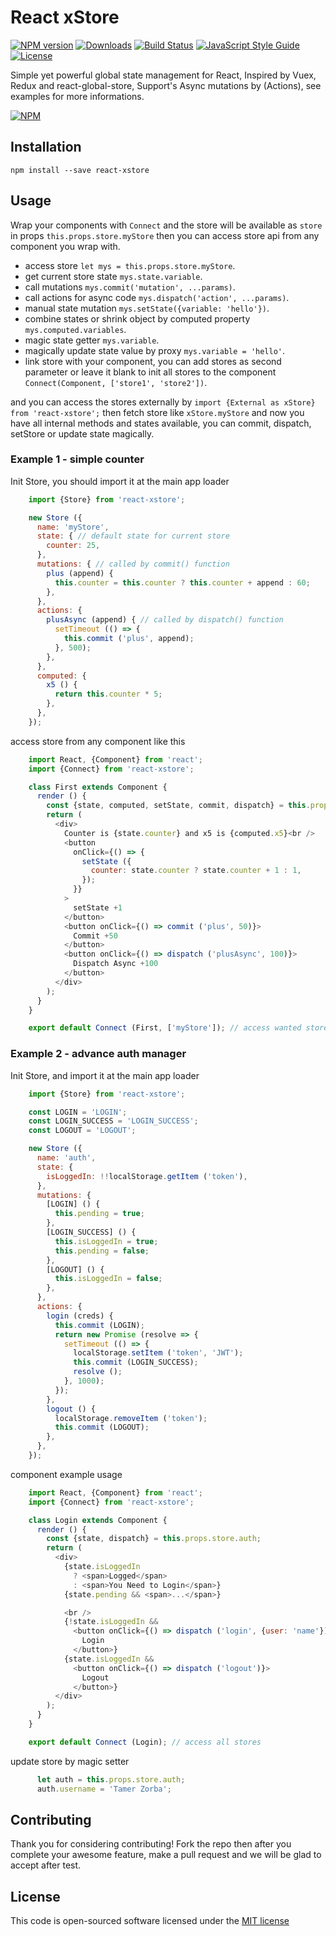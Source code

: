 # React xStore

[![NPM version][npm-badge]][npm-url]
[![Downloads][download-badge]][npm-url]
[![Build Status][build-badge]][build-url]
[![JavaScript Style Guide][standard-badge]][standard-url]
[![License][license-badge]][MIT License]

Simple yet powerful global state management for React, Inspired by Vuex, Redux and react-global-store, Support's Async mutations by (Actions), see examples for more informations.

[![NPM][npm-nodi]][npm-url]

## Installation

`npm install --save react-xstore`

## Usage

Wrap your components with `Connect` and the store will be available as `store` in props `this.props.store.myStore`
then you can access store api from any component you wrap with.
  
  * access store `let mys = this.props.store.myStore`.
  * get current store state `mys.state.variable`.
  * call mutations `mys.commit('mutation', ...params)`.
  * call actions for async code `mys.dispatch('action', ...params)`.
  * manual state mutation `mys.setState({variable: 'hello'})`.
  * combine states or shrink object by computed property `mys.computed.variables`.
  * magic state getter `mys.variable`.
  * magically update state value by proxy `mys.variable = 'hello'`.
  * link store with your component, you can add stores as second parameter or leave it blank to init all stores to the component `Connect(Component, ['store1', 'store2'])`.

 and you can access the stores externally by `import {External as xStore} from 'react-xstore';` then fetch store like `xStore.myStore` and now you have all internal methods and states available, you can commit, dispatch, setStore or update state magically.


### Example 1 - simple counter

Init Store, you should import it at the main app loader

```javascript
    import {Store} from 'react-xstore';

    new Store ({
      name: 'myStore',
      state: { // default state for current store
        counter: 25,
      },
      mutations: { // called by commit() function
        plus (append) {
          this.counter = this.counter ? this.counter + append : 60;
        },
      },
      actions: {
        plusAsync (append) { // called by dispatch() function
          setTimeout (() => {
            this.commit ('plus', append);
          }, 500);
        },
      },
      computed: {
        x5 () {
          return this.counter * 5;
        },
      },
    });
```

access store from any component like this

```javascript
    import React, {Component} from 'react';
    import {Connect} from 'react-xstore';

    class First extends Component {
      render () {
        const {state, computed, setState, commit, dispatch} = this.props.store.myStore;
        return (
          <div>
            Counter is {state.counter} and x5 is {computed.x5}<br />
            <button
              onClick={() => {
                setState ({
                  counter: state.counter ? state.counter + 1 : 1,
                });
              }}
            >
              setState +1
            </button>
            <button onClick={() => commit ('plus', 50)}>
              Commit +50
            </button>
            <button onClick={() => dispatch ('plusAsync', 100)}>
              Dispatch Async +100
            </button>
          </div>
        );
      }
    }

    export default Connect (First, ['myStore']); // access wanted stores only, for better performance
```

### Example 2 - advance auth manager

Init Store, and import it at the main app loader

```javascript
    import {Store} from 'react-xstore';

    const LOGIN = 'LOGIN';
    const LOGIN_SUCCESS = 'LOGIN_SUCCESS';
    const LOGOUT = 'LOGOUT';

    new Store ({
      name: 'auth',
      state: {
        isLoggedIn: !!localStorage.getItem ('token'),
      },
      mutations: {
        [LOGIN] () {
          this.pending = true;
        },
        [LOGIN_SUCCESS] () {
          this.isLoggedIn = true;
          this.pending = false;
        },
        [LOGOUT] () {
          this.isLoggedIn = false;
        },
      },
      actions: {
        login (creds) {
          this.commit (LOGIN);
          return new Promise (resolve => {
            setTimeout (() => {
              localStorage.setItem ('token', 'JWT');
              this.commit (LOGIN_SUCCESS);
              resolve ();
            }, 1000);
          });
        },
        logout () {
          localStorage.removeItem ('token');
          this.commit (LOGOUT);
        },
      },
    });
```

component example usage

```javascript
    import React, {Component} from 'react';
    import {Connect} from 'react-xstore';

    class Login extends Component {
      render () {
        const {state, dispatch} = this.props.store.auth;
        return (
          <div>
            {state.isLoggedIn
              ? <span>Logged</span>
              : <span>You Need to Login</span>}
            {state.pending && <span>...</span>}

            <br />
            {!state.isLoggedIn &&
              <button onClick={() => dispatch ('login', {user: 'name'})}>
                Login
              </button>}
            {state.isLoggedIn &&
              <button onClick={() => dispatch ('logout')}>
                Logout
              </button>}
          </div>
        );
      }
    }

    export default Connect (Login); // access all stores
```

update store by magic setter

```javascript
      let auth = this.props.store.auth;
      auth.username = 'Tamer Zorba';
```

## Contributing
Thank you for considering contributing! Fork the repo then after you complete your awesome feature, make a pull request and we will be glad to accept after test.

## License
This code is open-sourced software licensed under the [MIT license](http://opensource.org/licenses/MIT)

[npm-url]: https://npmjs.org/package/react-xstore
[build-url]: https://unpkg.com/react-xstore
[standard-url]: https://standardjs.com
[MIT License]: http://opensource.org/licenses/MIT

[npm-badge]: https://img.shields.io/npm/v/react-xstore.svg
[download-badge]: http://img.shields.io/npm/dm/react-xstore.svg
[build-badge]: https://img.shields.io/badge/build-passing-green.svg
[standard-badge]: https://img.shields.io/badge/code_style-standard-brightgreen.svg
[license-badge]: https://img.shields.io/badge/license-MIT-blue.svg
[npm-nodi]: https://nodei.co/npm/react-xstore.png?downloads=true&downloadRank=true&stars=true
